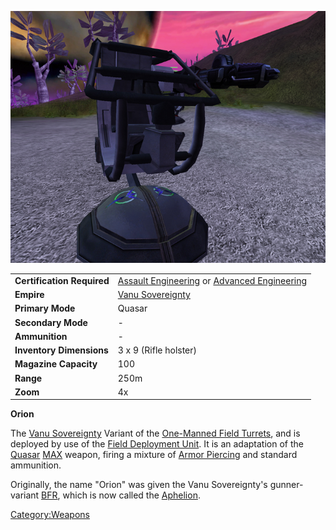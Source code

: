 ![](images/Orion.jpg "Orion.jpg")

|                            |                                                                                                                        |
| -------------------------- | ---------------------------------------------------------------------------------------------------------------------- |
| **Certification Required** | [Assault Engineering](Assault_Engineering.md "wikilink") or [Advanced Engineering](Advanced_Engineering.md "wikilink") |
| **Empire**                 | [Vanu Sovereignty](Vanu_Sovereignty.md "wikilink")                                                                     |
| **Primary Mode**           | Quasar                                                                                                                 |
| **Secondary Mode**         | \-                                                                                                                     |
| **Ammunition**             | \-                                                                                                                     |
| **Inventory Dimensions**   | 3 x 9 (Rifle holster)                                                                                                  |
| **Magazine Capacity**      | 100                                                                                                                    |
| **Range**                  | 250m                                                                                                                   |
| **Zoom**                   | 4x                                                                                                                     |

**Orion**

The [Vanu Sovereignty](Vanu_Sovereignty.md "wikilink") Variant of the
[One-Manned Field Turrets](One-Manned_Field_Turret.md "wikilink"), and is
deployed by use of the [Field Deployment
Unit](Field_Deployment_Unit.md "wikilink"). It is an adaptation of the
[Quasar](Quasar.md "wikilink") [MAX](MAX.md "wikilink") weapon, firing a
mixture of [Armor Piercing](Armor_Piercing.md "wikilink") and standard
ammunition.

Originally, the name "Orion" was given the Vanu Sovereignty's
gunner-variant [BFR](BFR.md "wikilink"), which is now called the
[Aphelion](Aphelion.md "wikilink").

[Category:Weapons](Category:Weapons.md "wikilink")
